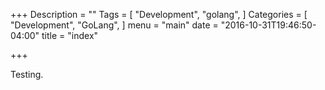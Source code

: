 +++
Description = ""
Tags = [
  "Development",
  "golang",
]
Categories = [
  "Development",
  "GoLang",
]
menu = "main"
date = "2016-10-31T19:46:50-04:00"
title = "index"

+++

Testing.
